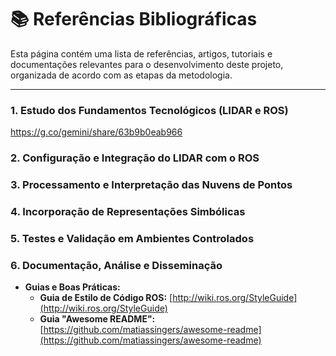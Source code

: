 # 📚 Referências Bibliográficas

Esta página contém uma lista de referências, artigos, tutoriais e documentações relevantes para o desenvolvimento deste projeto, organizada de acordo com as etapas da metodologia.

---

### 1. Estudo dos Fundamentos Tecnológicos (LIDAR e ROS)
https://g.co/gemini/share/63b9b0eab966

### 2. Configuração e Integração do LIDAR com o ROS



### 3. Processamento e Interpretação das Nuvens de Pontos



### 4. Incorporação de Representações Simbólicas


### 5. Testes e Validação em Ambientes Controlados


### 6. Documentação, Análise e Disseminação

* **Guias e Boas Práticas:**
    * **Guia de Estilo de Código ROS:** [http://wiki.ros.org/StyleGuide](http://wiki.ros.org/StyleGuide)
    * **Guia "Awesome README":** [https://github.com/matiassingers/awesome-readme](https://github.com/matiassingers/awesome-readme)
